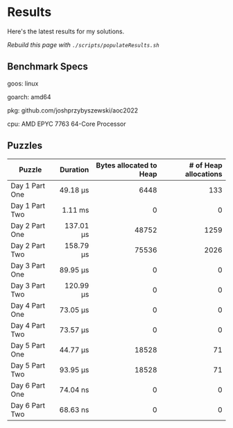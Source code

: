 # Results

Here's the latest results for my solutions.

_Rebuild this page with `./scripts/populateResults.sh`_

## Benchmark Specs

goos: linux

goarch: amd64

pkg: github.com/joshprzybyszewski/aoc2022

cpu: AMD EPYC 7763 64-Core Processor                


## Puzzles

|Puzzle|Duration|Bytes allocated to Heap|# of Heap allocations|
|-|-:|-:|-:|
|Day 1 Part One|49.18 µs|6448|133|
|Day 1 Part Two|1.11 ms|0|0|
|Day 2 Part One|137.01 µs|48752|1259|
|Day 2 Part Two|158.79 µs|75536|2026|
|Day 3 Part One|89.95 µs|0|0|
|Day 3 Part Two|120.99 µs|0|0|
|Day 4 Part One|73.05 µs|0|0|
|Day 4 Part Two|73.57 µs|0|0|
|Day 5 Part One|44.77 µs|18528|71|
|Day 5 Part Two|93.95 µs|18528|71|
|Day 6 Part One|74.04 ns|0|0|
|Day 6 Part Two|68.63 ns|0|0|
